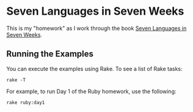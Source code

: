 # Seven Languages in Seven Weeks

This is my "homework" as I work through the book [Seven Languages in Seven Weeks](http://pragprog.com/book/btlang/seven-languages-in-seven-weeks).

## Running the Examples

You can execute the examples using Rake. To see a list of Rake tasks:

    rake -T

For example, to run Day 1 of the Ruby homework, use the following:

    rake ruby:day1

